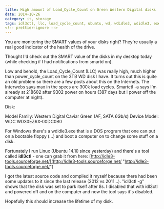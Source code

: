 ```yaml
---
title: High amount of Load_Cycle_Count on Green Western Digital disks
date: 2014-10-26
category: it, storage
tags: idl3ctl, llc, load_cycle_count, ubuntu, wd, wdidle3, wdidle3, exe, western, digital
<!-- prettier-ignore -->
---
```


You are monitoring the SMART values of your disks right? They're usually a real good indicator of the health of the drive.

Thought I'd check out the SMART value of the disks in my desktop today (while checking if I had notifications from smartd on).

Low and behold, the Load\_Cycle\_Count (LLC) was really high, much higher than power\_cycle\_count on the 3TB WD disk I have. It turns out this is quite an old problem so there are a few posts about this on the Internets. The Interwebs [says](http://www.storagereview.com/how_to_stop_excessive_load_cycles_on_the_western_digital_2tb_caviar_green_wd20ears_with_wdidle3%20 "http://www.storagereview.com/how_to_stop_excessive_load_cycles_on_the_western_digital_2tb_caviar_green_wd20ears_with_wdidle3 ") max in the specs are 300k load cycles. Smartctl -a says I'm already at 218602 after 9302 power on hours (387 days but I power off the computer at night).

Disk:

Model Family:     Western Digital Caviar Green (AF, SATA 6Gb/s)
Device Model:     WDC WD30EZRX-00DC0B0

For Windows there's a wdidle3.exe that is a DOS program that one can put on a bootable floppy (...) and boot a computer on to change some stuff on a disk.

Fortunately I run Linux (Ubuntu 14.10 since yesterday) and there's a tool called **idl3ctl** - one can grab it from here: [http://idle3-tools.sourceforge.net/](http://idle3-tools.sourceforge.net/ "http://idle3-tools.sourceforge.net/")

I got the latest source code and compiled it myself because there had been some updates to it since the last release (2012 vs 2011 ..). "idl3ctl -g" shows that the disk was set to park itself after 8s. I disabled that with idl3ctl and powered off and on the computer and now the tool says it's disabled.

Hopefully this should increase the lifetime of my disk.
